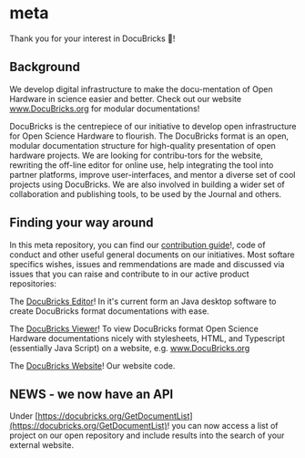 # meta

Thank you for your interest in DocuBricks :tada:! 

## Background
We develop digital infrastructure to make the docu-mentation of Open Hardware in science easier and better. Check out our website www.DocuBricks.org for modular documentations!

DocuBricks is the centrepiece of our  initiative to develop open infrastructure for Open Science Hardware to flourish. The DocuBricks format is an open, modular documentation structure for high-quality presentation of open hardware projects. We are looking for contribu-tors for the website, rewriting the off-line editor for online use, help integrating the tool into partner platforms, improve user-interfaces, and mentor a diverse set of cool projects using DocuBricks. We are also involved in building a wider set of collaboration and publishing tools, to be used by the Journal and others.

## Finding your way around
In this meta repository, you can find our [contribution guide](https://github.com/DocuBricks/meta/blob/master/CONTRIBUTING.md)!, code of conduct and other useful general documents on our initiatives. Most softare specifics wishes, issues and remmendations are made and discussed via issues that you can raise and contribute to in our active product repositories:

The [DocuBricks Editor](https://github.org/DocuBricks/docubricksEditor)! In it's current form an Java desktop software to create DocuBricks format documentations with ease.

The [DocuBricks Viewer](https://github.org/DocuBricks/docubricksViewer)! To view DocuBricks format Open Science Hardware documentations nicely with stylesheets, HTML, and Typescript (essentially Java Script) on a website, e.g. www.DocuBricks.org

The [DocuBricks Website](https://github.org/DocuBricks/docubricksSite)! Our website code.

## NEWS - we now have an API
Under [https://docubricks.org/GetDocumentList](https://docubricks.org/GetDocumentList)! you can now access a list of project on our open repository and include results into the search of your external website.
